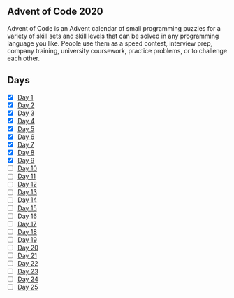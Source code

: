 ## Advent of Code 2020

Advent of Code is an Advent calendar of small programming puzzles for a variety of skill sets and skill levels that can be solved in any programming language you like. People use them as a speed contest, interview prep, company training, university coursework, practice problems, or to challenge each other.

## Days

- [x] [Day 1](https://github.com/woodRock/verbose-computing-machine/tree/main/day-01)
- [x] [Day 2](https://github.com/woodRock/verbose-computing-machine/tree/main/day-02)
- [x] [Day 3](https://github.com/woodRock/verbose-computing-machine/tree/main/day-03)
- [x] [Day 4](https://github.com/woodRock/verbose-computing-machine/tree/main/day-04)
- [x] [Day 5](https://github.com/woodRock/verbose-computing-machine/tree/main/day-05)
- [x] [Day 6](https://github.com/woodRock/verbose-computing-machine/tree/main/day-06)
- [x] [Day 7](https://github.com/woodRock/verbose-computing-machine/tree/main/day-07)
- [x] [Day 8](https://github.com/woodRock/verbose-computing-machine/tree/main/day-08)
- [x] [Day 9](https://github.com/woodRock/verbose-computing-machine/tree/main/day-09)
- [ ] [Day 10](https://github.com/woodRock/verbose-computing-machine/tree/main/day-10)
- [ ] [Day 11](https://github.com/woodRock/verbose-computing-machine/tree/main/day-11)
- [ ] [Day 12](https://github.com/woodRock/verbose-computing-machine/tree/main/day-12)
- [ ] [Day 13](https://github.com/woodRock/verbose-computing-machine/tree/main/day-13)
- [ ] [Day 14](https://github.com/woodRock/verbose-computing-machine/tree/main/day-14)
- [ ] [Day 15](https://github.com/woodRock/verbose-computing-machine/tree/main/day-15)
- [ ] [Day 16](https://github.com/woodRock/verbose-computing-machine/tree/main/day-16)
- [ ] [Day 17](https://github.com/woodRock/verbose-computing-machine/tree/main/day-17)
- [ ] [Day 18](https://github.com/woodRock/verbose-computing-machine/tree/main/day-18)
- [ ] [Day 19](https://github.com/woodRock/verbose-computing-machine/tree/main/day-19)
- [ ] [Day 20](https://github.com/woodRock/verbose-computing-machine/tree/main/day-20)
- [ ] [Day 21](https://github.com/woodRock/verbose-computing-machine/tree/main/day-21)
- [ ] [Day 22](https://github.com/woodRock/verbose-computing-machine/tree/main/day-22)
- [ ] [Day 23](https://github.com/woodRock/verbose-computing-machine/tree/main/day-23)
- [ ] [Day 24](https://github.com/woodRock/verbose-computing-machine/tree/main/day-24)
- [ ] [Day 25](https://github.com/woodRock/verbose-computing-machine/tree/main/day-25)
